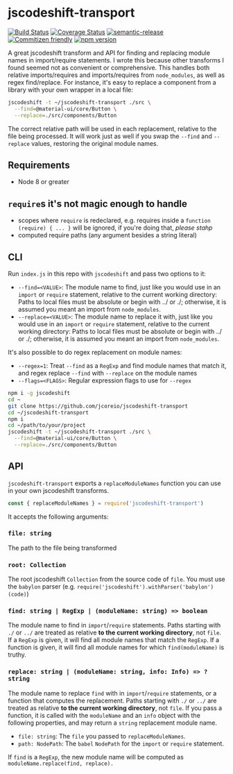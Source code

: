 # jscodeshift-transport

[![Build Status](https://travis-ci.org/jcoreio/jscodeshift-transport.svg?branch=master)](https://travis-ci.org/jcoreio/jscodeshift-transport)
[![Coverage Status](https://codecov.io/gh/jcoreio/jscodeshift-transport/branch/master/graph/badge.svg)](https://codecov.io/gh/jcoreio/jscodeshift-transport)
[![semantic-release](https://img.shields.io/badge/%20%20%F0%9F%93%A6%F0%9F%9A%80-semantic--release-e10079.svg)](https://github.com/semantic-release/semantic-release)
[![Commitizen friendly](https://img.shields.io/badge/commitizen-friendly-brightgreen.svg)](http://commitizen.github.io/cz-cli/)
[![npm version](https://badge.fury.io/js/jscodeshift-transport.svg)](https://badge.fury.io/js/jscodeshift-transport)

A great jscodeshift transform and API for finding and replacing module names in
import/require statements. I wrote this because other transforms I found seemed
not as convenient or comprehensive. This handles both relative imports/requires
and imports/requires from `node_modules`, as well as regex find/replace. For
instance, it's easy to replace a component from a library with your own wrapper
in a local file:

```sh
jscodeshift -t ~/jscodeshift-transport ./src \
  --find=@material-ui/core/Button \
  --replace=./src/components/Button
```

The correct relative path will be used in each replacement, relative to the file
being processed. It will work just as well if you swap the `--find` and
`--replace` values, restoring the original module names.

## Requirements

- Node 8 or greater

## `require`s it's not magic enough to handle

- scopes where `require` is redeclared, e.g. requires inside a
  `function (require) { ... }` will be ignored, if you're doing that,
  _please stahp_
- computed require paths (any argument besides a string literal)

## CLI

Run `index.js` in this repo with `jscodeshift` and pass two options to it:

- `--find=<VALUE>`: The module name to find, just like you would use in an
  `import` or `require` statement, relative to the current working directory:
  Paths to local files must be absolute or begin with ../ or ./; otherwise,
  it is assumed you meant an import from `node_modules`.
- `--replace=<VALUE>`: The module name to replace it with, just like you would
  use in an `import` or `require` statement, relative to the current working directory:
  Paths to local files must be absolute or begin with ../ or ./; otherwise,
  it is assumed you meant an import from `node_modules`.

It's also possible to do regex replacement on module names:

- `--regex=1`: Treat `--find` as a `RegExp` and find module names that match it,
  and regex replace `--find` with `--replace` on the module names
- `--flags=<FLAGS>`: Regular expression flags to use for `--regex`

```sh
npm i -g jscodeshift
cd ~
git clone https://github.com/jcoreio/jscodeshift-transport
cd ~/jscodeshift-transport
npm i
cd ~/path/to/your/project
jscodeshift -t ~/jscodeshift-transport ./src \
  --find=@material-ui/core/Button \
  --replace=./src/components/Button
```

## API

`jscodeshift-transport` exports a `replaceModuleNames` function you can use in your
own jscodeshift transforms.

```js
const { replaceModuleNames } = require('jscodeshift-transport')
```

It accepts the following arguments:

### `file: string`

The path to the file being transformed

### `root: Collection`

The root jscodeshift `Collection` from the source code of `file`. You must use
the `babylon` parser (e.g. `require('jscodeshift').withParser('babylon')(code)`)

### `find: string | RegExp | (moduleName: string) => boolean`

The module name to find in `import`/`require` statements.
Paths starting with `./` or `../` are treated as relative
**to the current working directory**, not `file`. If a `RegExp` is given, it
will find all module names that match the `RegExp`. If a function is given, it
will find all module names for which `find(moduleName)` is truthy.

### `replace: string | (moduleName: string, info: Info) => ?string`

The module name to replace `find` with in `import`/`require` statements, or a
function that computes the replacement. Paths starting with `./` or `../`
are treated as relative **to the current working directory**, not `file`. If
you pass a function, it is called with the `moduleName` and an `info` object
with the following properties, and may return a `string` replacement module name.

- `file: string`: The `file` you passed to `replaceModuleNames`.
- `path: NodePath`: The `babel` `NodePath` for the `import` or `require` statement.

If `find` is a `RegExp`, the new module name will be computed as
`moduleName.replace(find, replace).`
